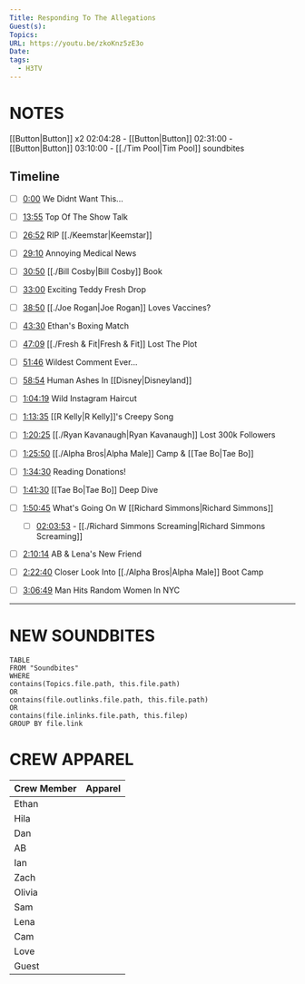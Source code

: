 ```yaml
---
Title: Responding To The Allegations
Guest(s): 
Topics: 
URL: https://youtu.be/zkoKnz5zE3o
Date: 
tags:
  - H3TV
---
```

# NOTES
[[Button|Button]] x2
02:04:28 - [[Button|Button]]
02:31:00 - [[Button|Button]]
03:10:00 - [[./Tim Pool|Tim Pool]] soundbites
## Timeline
- [ ] [0:00](https://www.youtube.com/watch?v=zkoKnz5zE3o&t=0s) We Didnt Want This...
- [ ] [13:55](https://www.youtube.com/watch?v=zkoKnz5zE3o&t=835s) Top Of The Show Talk
- [ ] [26:52](https://www.youtube.com/watch?v=zkoKnz5zE3o&t=1612s) RIP [[./Keemstar|Keemstar]]
- [ ] [29:10](https://www.youtube.com/watch?v=zkoKnz5zE3o&t=1750s) Annoying Medical News
- [ ] [30:50](https://www.youtube.com/watch?v=zkoKnz5zE3o&t=1850s) [[./Bill Cosby|Bill Cosby]] Book
- [ ] [33:00](https://www.youtube.com/watch?v=zkoKnz5zE3o&t=1980s) Exciting Teddy Fresh Drop
- [ ] [38:50](https://www.youtube.com/watch?v=zkoKnz5zE3o&t=2330s) [[./Joe Rogan|Joe Rogan]] Loves Vaccines?
- [ ] [43:30](https://www.youtube.com/watch?v=zkoKnz5zE3o&t=2610s) Ethan's Boxing Match
- [ ] [47:09](https://www.youtube.com/watch?v=zkoKnz5zE3o&t=2829s) [[./Fresh & Fit|Fresh & Fit]] Lost The Plot
- [ ] [51:46](https://www.youtube.com/watch?v=zkoKnz5zE3o&t=3106s) Wildest Comment Ever...
- [ ] [58:54](https://www.youtube.com/watch?v=zkoKnz5zE3o&t=3534s) Human Ashes In [[Disney|Disneyland]]
- [ ] [1:04:19](https://www.youtube.com/watch?v=zkoKnz5zE3o&t=3859s) Wild Instagram Haircut
- [ ] [1:13:35](https://www.youtube.com/watch?v=zkoKnz5zE3o&t=4415s) [[R Kelly|R Kelly]]'s Creepy Song
- [ ] [1:20:25](https://www.youtube.com/watch?v=zkoKnz5zE3o&t=4825s) [[./Ryan Kavanaugh|Ryan Kavanaugh]] Lost 300k Followers
- [ ] [1:25:50](https://www.youtube.com/watch?v=zkoKnz5zE3o&t=5150s) [[./Alpha Bros|Alpha Male]] Camp & [[Tae Bo|Tae Bo]]
- [ ] [1:34:30](https://www.youtube.com/watch?v=zkoKnz5zE3o&t=5670s) Reading Donations!
- [ ] [1:41:30](https://www.youtube.com/watch?v=zkoKnz5zE3o&t=6090s) [[Tae Bo|Tae Bo]] Deep Dive
- [ ] [1:50:45](https://www.youtube.com/watch?v=zkoKnz5zE3o&t=6645s) What's Going On W [[Richard Simmons|Richard Simmons]]
	- [ ] [02:03:53](https://youtu.be/zkoKnz5zE3o?t=7433) - [[./Richard Simmons Screaming|Richard Simmons Screaming]]
- [ ] [2:10:14](https://www.youtube.com/watch?v=zkoKnz5zE3o&t=7814s) AB & Lena's New Friend
- [ ] [2:22:40](https://www.youtube.com/watch?v=zkoKnz5zE3o&t=8560s) Closer Look Into [[./Alpha Bros|Alpha Male]] Boot Camp
- [ ] [3:06:49](https://www.youtube.com/watch?v=zkoKnz5zE3o&t=11209s) Man Hits Random Women In NYC


___
# NEW SOUNDBITES
``` dataview
TABLE
FROM "Soundbites"
WHERE 
contains(Topics.file.path, this.file.path) 
OR 
contains(file.outlinks.file.path, this.file.path)
OR
contains(file.inlinks.file.path, this.filep)
GROUP BY file.link
```

# CREW APPAREL

| Crew Member | Apparel |
| ----------- | ------- |
| Ethan       |         |
| Hila        |         |
| Dan         |         |
| AB          |         |
| Ian         |         |
| Zach        |         |
| Olivia      |         |
| Sam         |         |
| Lena        |         |
| Cam         |         |
| Love        |         |
| Guest       |         |